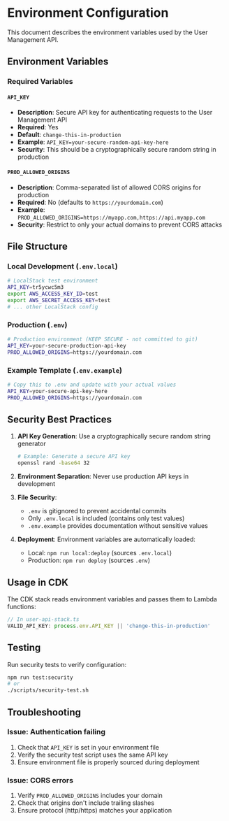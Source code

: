 # Environment Configuration

This document describes the environment variables used by the User Management API.

## Environment Variables

### Required Variables

#### `API_KEY`
- **Description**: Secure API key for authenticating requests to the User Management API
- **Required**: Yes
- **Default**: `change-this-in-production`
- **Example**: `API_KEY=your-secure-random-api-key-here`
- **Security**: This should be a cryptographically secure random string in production

#### `PROD_ALLOWED_ORIGINS`
- **Description**: Comma-separated list of allowed CORS origins for production
- **Required**: No (defaults to `https://yourdomain.com`)
- **Example**: `PROD_ALLOWED_ORIGINS=https://myapp.com,https://api.myapp.com`
- **Security**: Restrict to only your actual domains to prevent CORS attacks

## File Structure

### Local Development (`.env.local`)
```bash
# LocalStack test environment
API_KEY=tr5ycwc5m3
export AWS_ACCESS_KEY_ID=test
export AWS_SECRET_ACCESS_KEY=test
# ... other LocalStack config
```

### Production (`.env`)
```bash
# Production environment (KEEP SECURE - not committed to git)
API_KEY=your-secure-production-api-key
PROD_ALLOWED_ORIGINS=https://yourdomain.com
```

### Example Template (`.env.example`)
```bash
# Copy this to .env and update with your actual values
API_KEY=your-secure-api-key-here
PROD_ALLOWED_ORIGINS=https://yourdomain.com
```

## Security Best Practices

1. **API Key Generation**: Use a cryptographically secure random string generator
   ```bash
   # Example: Generate a secure API key
   openssl rand -base64 32
   ```

2. **Environment Separation**: Never use production API keys in development

3. **File Security**: 
   - `.env` is gitignored to prevent accidental commits
   - Only `.env.local` is included (contains only test values)
   - `.env.example` provides documentation without sensitive values

4. **Deployment**: Environment variables are automatically loaded:
   - Local: `npm run local:deploy` (sources `.env.local`)
   - Production: `npm run deploy` (sources `.env`)

## Usage in CDK

The CDK stack reads environment variables and passes them to Lambda functions:

```typescript
// In user-api-stack.ts
VALID_API_KEY: process.env.API_KEY || 'change-this-in-production'
```

## Testing

Run security tests to verify configuration:
```bash
npm run test:security
# or
./scripts/security-test.sh
```

## Troubleshooting

### Issue: Authentication failing
1. Check that `API_KEY` is set in your environment file
2. Verify the security test script uses the same API key
3. Ensure environment file is properly sourced during deployment

### Issue: CORS errors
1. Verify `PROD_ALLOWED_ORIGINS` includes your domain
2. Check that origins don't include trailing slashes
3. Ensure protocol (http/https) matches your application
